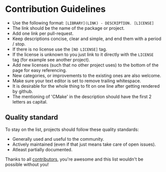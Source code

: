 # Contribution Guidelines

* Use the following format: `[LIBRARY](LINK) - DESCRIPTION. [LICENSE]`
* The link should be the name of the package or project.
* Add one link per pull-request.
* Keep descriptions concise, clear and simple, and end them with a period / stop.
* If there is no license use the `[NO LICENSE]` tag.
* If the license is unknown to you just link to it directly with the `LICENSE` tag (for example see another project).
* Add new licenses (such that no other project uses) to the bottom of the page for easy referencing.
* New categories, or improvements to the existing ones are also welcome.
* Make sure your text editor is set to remove trailing whitespace.
* It is desirable for the whole thing to fit on one line after getting rendered by github.
* The mentioning of 'CMake' in the description should have the first 2 letters as capital.

## Quality standard

To stay on the list, projects should follow these quality standards:

* Generally used and useful to the community.
* Actively maintained (even if that just means take care of open issues).
* Atleast partially documented.

Thanks to all [contributors](https://github.com/onqtam/awesome-cmake/graphs/contributors), you're awesome and this list wouldn't be possible without you!